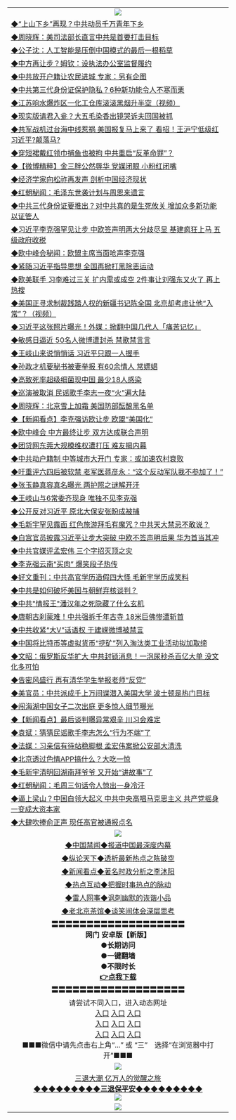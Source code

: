 <table>
  <tr>
    <td align=center><img src="https://github.com/gyhhx/image-upload/blob/master/3.jpg" /></td>
  </tr>
  <tr>
<td align=left>
<a href="https://ctbtfdoocixoa.global.ssl.fastly.net/oo.aspx?name=c1027957&key=ofejcfaxcltk&from=gy">◆“上山下乡”再现？中共动员千万青年下乡</a><br/></td>
  </tr>
  <tr>
<td align=left>
<a href="https://ctbtfdoocixoa.global.ssl.fastly.net/oo.aspx?name=c1027990&key=ofejcfaxcltk&from=gy">◆周晓辉：美司法部长直言中共是首要打击目标</a><br/></td>
 </tr>
  <tr>
<td align=left>
<a href="http://ctbtfdoocixoa.global.ssl.fastly.net/oo.aspx?name=c1027958&key=ofejcfaxcltk&from=gy">◆公子沈：人工智能是压倒中国模式的最后一根稻草</a><br/></td>
 </tr>
   <tr>
<td align=left>
<a href="http://ctbtfdoocixoa.global.ssl.fastly.net/oo.aspx?name=c1027996&key=ofejcfaxcltk&from=gy">◆中方再让步？姆钦：设执法办公室监督履约</a><br/></td>
   </tr> 
  <tr>
<td align=left>
<a href="http://ctbtfdoocixoa.global.ssl.fastly.net/oo.aspx?name=c1027981&key=ofejcfaxcltk&from=gy">◆中共放开户籍让农民进城 专家：另有企图</a><br/></td>
  </tr> 
 <tr>
<td align=left>
<a href="http://ctbtfdoocixoa.global.ssl.fastly.net/oo.aspx?name=c1028025&key=ofejcfaxcltk&from=gy">◆中共第三代身份证保护隐私？6种新功能令人不寒而栗</a><br/>
</td>
   </tr>
 <tr>
<td align=left>
<a href="http://ctbtfdoocixoa.global.ssl.fastly.net/oo.aspx?name=c1027881&key=ofejcfaxcltk&from=gy">◆江苏响水爆炸区一化工仓库滚滚黑烟升半空（视频）</a><br/>
</td>
   </tr>
 <tr>
<td align=left>
<a href="http://ctbtfdoocixoa.global.ssl.fastly.net/oo.aspx?name=c1027995&key=ofejcfaxcltk&from=gy">◆现实版请君入瓮？大五毛染香出镜哭诉夫回国被抓</a><br/></td>
  </tr>
  <tr>
<td align=left>
<a href="http://ctbtfdoocixoa.global.ssl.fastly.net/oo.aspx?name=c1027885&key=ofejcfaxcltk&from=gy">◆共军战机过台海中线惹祸 美国报复马上来了 看招！王沪宁低级红习近平?颠落马?</a><br/></td>
 </tr>
   <tr>
<td align=left>
<a href="http://ctbtfdoocixoa.global.ssl.fastly.net/oo.aspx?name=c1027854&key=ofejcfaxcltk&from=gy">◆穿短裙戴红领巾捕鱼也被拘 中共重启“反革命罪”？</a><br/>
</td>
   </tr>
 <tr>
<td align=left>
<a href="http://ctbtfdoocixoa.global.ssl.fastly.net/oo.aspx?name=c1027752&key=ofejcfaxcltk&from=gy">◆【微博精粹】金三胖公然辱华 党媒闭眼 小粉红闭嘴</a><br/></td>
  </tr>
  <tr>
<td align=left>
<a href="http://ctbtfdoocixoa.global.ssl.fastly.net/oo.aspx?name=c1027887&key=ofejcfaxcltk&from=gy">◆经济学家向松祚再发声 剖析中国经济现状</a><br/></td>
 </tr>
  <tr>
<td align=left>
<a href="http://ctbtfdoocixoa.global.ssl.fastly.net/oo.aspx?name=c1022899&key=ofejcfaxcltk&from=gy">◆红朝秘闻：毛泽东世袭计划与周恩来遗言</a><br/></td>
 </tr>
   <tr>
<td align=left>
<a href="http://ctbtfdoocixoa.global.ssl.fastly.net/oo.aspx?name=c1027886&key=ofejcfaxcltk&from=gy">◆中共三代身份证要推出？对中共真的是生死攸关 增加众多新功能 以证管人</a><br/></td>
   </tr> 
  <tr>
<td align=left>
<a href="http://ctbtfdoocixoa.global.ssl.fastly.net/oo.aspx?name=c1027888&key=ofejcfaxcltk&from=gy">◆习近平李克强罕见让步 中欧签声明两大分歧尽显 基建疯狂上马 五级政府收税</a><br/></td>
  </tr> 
 <tr>
<td align=left>
<a href="http://ctbtfdoocixoa.global.ssl.fastly.net/oo.aspx?name=c1027892&key=ofejcfaxcltk&from=gy">◆欧中峰会秘闻：欧盟主席当面呛声李克强</a><br/>
</td>
   </tr>
 <tr>
<td align=left>
<a href="http://ctbtfdoocixoa.global.ssl.fastly.net/oo.aspx?name=c1027970&key=ofejcfaxcltk&from=gy">◆紧随习近平指导思想 全国再掀打黑除恶运动</a><br/>
</td>
   </tr>
 <tr>
<td align=left>
<a href="http://ctbtfdoocixoa.global.ssl.fastly.net/oo.aspx?name=c1027883&key=ofejcfaxcltk&from=gy">◆欧美联手 习李难过三关 扩内需或成空 2件事让刘强东又火了 再上热搜</a><br/></td>
  </tr>
  <tr>
<td align=left>
<a href="http://ctbtfdoocixoa.global.ssl.fastly.net/oo.aspx?name=c1027836&key=ofejcfaxcltk&from=gy">◆美国正寻求制裁践踏人权的新疆书记陈全国 北京却考虑让他“入常”？（视频）</a><br/></td>
 </tr>
   <tr>
<td align=left>
<a href="http://ctbtfdoocixoa.global.ssl.fastly.net/oo.aspx?name=c1028029&key=ofejcfaxcltk&from=gy">◆习近平这张照片曝光！外媒：掀翻中国几代人「痛苦记忆」</a><br/>
</td>
   </tr>
 <tr>
<td align=left>
<a href="http://ctbtfdoocixoa.global.ssl.fastly.net/oo.aspx?name=c1027895&key=ofejcfaxcltk&from=gy">◆敏感日逼近 50名人微博遭封杀 禁歌禁言言</a><br/>
</td>
   </tr>
<tr>
<td align=left>
<a href="https://ctbtfdoocixoa.global.ssl.fastly.net/oo.aspx?name=c1028076&key=ofejcfaxcltk&from=gy">◆王岐山来说悄悄话 习近平只跟一人握手</a><br/>
</td>       
  <tr>
<td align=left>
<a href="https://ctbtfdoocixoa.global.ssl.fastly.net/oo.aspx?name=c1027634&key=ofejcfaxcltk&from=gy">◆孙政才机要秘书被妻举报 有60余情人 常嫖娼</a><br/></td>
  </tr>
  <tr>
<td align=left>
<a href="https://ctbtfdoocixoa.global.ssl.fastly.net/oo.aspx?name=c1027651&key=ofejcfaxcltk&from=gy">◆高致死率超级细菌现中国 最少18人感染</a><br/></td>
 </tr>
  <tr>
<td align=left>
<a href="http://ctbtfdoocixoa.global.ssl.fastly.net/oo.aspx?name=c1027682&key=ofejcfaxcltk&from=gy">◆巡演被取消 民谣歌手李志一夜“火”遍大陆</a><br/></td>
 </tr>
   <tr>
<td align=left>
<a href="http://ctbtfdoocixoa.global.ssl.fastly.net/oo.aspx?name=c1027653&key=ofejcfaxcltk&from=gy">◆周晓辉：北京雪上加霜 美国防部酝酿黑名单</a><br/></td>
   </tr> 
  <tr>
<td align=left>
<a href="http://ctbtfdoocixoa.global.ssl.fastly.net/oo.aspx?name=c1027643&key=ofejcfaxcltk&from=gy">◆【新闻看点】李克强访欧让步 欧盟“美国化”</a><br/></td>
  </tr> 
 <tr>
<td align=left>
<a href="http://ctbtfdoocixoa.global.ssl.fastly.net/oo.aspx?name=c1027599&key=ofejcfaxcltk&from=gy">◆欧中峰会 中方最终让步 双方达成联合声明</a><br/>
</td>
   </tr>
 <tr>
<td align=left>
<a href="http://ctbtfdoocixoa.global.ssl.fastly.net/oo.aspx?name=c1027568&key=ofejcfaxcltk&from=gy">◆团贷网东莞大规模维权遭打压 难友揭内幕</a><br/>
</td>
   </tr>
 <tr>
<td align=left>
<a href="http://ctbtfdoocixoa.global.ssl.fastly.net/oo.aspx?name=c1027718&key=ofejcfaxcltk&from=gy">◆中共动户籍制 中等城市大开门 专家：或加速农村衰败</a><br/></td>
  </tr>
  <tr>
<td align=left>
<a href="http://ctbtfdoocixoa.global.ssl.fastly.net/oo.aspx?name=c1027571&key=ofejcfaxcltk&from=gy">◆吁重评六四后被软禁 老军医蒋彦永：“这个反动军队我不参加了！”</a><br/></td>
 </tr>
   <tr>
<td align=left>
<a href="http://ctbtfdoocixoa.global.ssl.fastly.net/oo.aspx?name=c1027700&key=ofejcfaxcltk&from=gy">◆张玉静真容真名曝光 两护照之谜解开汗</a><br/>
</td>
   </tr>
 <tr>
<td align=left>
<a href="http://ctbtfdoocixoa.global.ssl.fastly.net/oo.aspx?name=c1027628&key=ofejcfaxcltk&from=gy">◆王岐山与6常委齐现身 唯独不见李克强</a><br/></td>
  </tr>
  <tr>
<td align=left>
<a href="http://ctbtfdoocixoa.global.ssl.fastly.net/oo.aspx?name=c1027420&key=ofejcfaxcltk&from=gy">◆公开反对习近平 原北大保安张盼成被捕</a><br/></td>
 </tr>
  <tr>
<td align=left>
<a href="http://ctbtfdoocixoa.global.ssl.fastly.net/oo.aspx?name=c1027575&key=ofejcfaxcltk&from=gy">◆毛新宇罕见露面 红色旅游拜毛有魔咒？中共天大禁忌不敢说？</a><br/></td>
 </tr>
   <tr>
<td align=left>
<a href="http://ctbtfdoocixoa.global.ssl.fastly.net/oo.aspx?name=c1027564&key=ofejcfaxcltk&from=gy">◆白宫官员披露习近平让步大突破 中欧不签声明后果 华为首当其冲</a><br/></td>
   </tr> 
  <tr>
<td align=left>
<a href="http://ctbtfdoocixoa.global.ssl.fastly.net/oo.aspx?name=c1027499&key=ofejcfaxcltk&from=gy">◆中共官媒评孟宏伟 三个字招灭顶之灾</a><br/></td>
  </tr> 
 <tr>
<td align=left>
<a href="http://ctbtfdoocixoa.global.ssl.fastly.net/oo.aspx?name=c1027377&key=ofejcfaxcltk&from=gy">◆李克强云南“买肉” 爆笑段子热传</a><br/>
</td>
   </tr>
 <tr>
<td align=left>
<a href="http://ctbtfdoocixoa.global.ssl.fastly.net/oo.aspx?name=c1027693&key=ofejcfaxcltk&from=gy">◆好文重刊：中共高官学历造假四大怪 毛新宇学历成笑料</a><br/>
</td>
   </tr>
 <tr>
<td align=left>
<a href="http://ctbtfdoocixoa.global.ssl.fastly.net/oo.aspx?name=c1027685&key=ofejcfaxcltk&from=gy">◆中共是如何破坏美国与朝鲜弃核谈判？</a><br/></td>
  </tr>
  <tr>
<td align=left>
<a href="http://ctbtfdoocixoa.global.ssl.fastly.net/oo.aspx?name=c1027546&key=ofejcfaxcltk&from=gy">◆中共"情报王"潘汉年之死隐藏了什么玄机</a><br/></td>
 </tr>
   <tr>
<td align=left>
<a href="http://ctbtfdoocixoa.global.ssl.fastly.net/oo.aspx?name=c1027590&key=ofejcfaxcltk&from=gy">◆唐朝古刹蒙难！中共强拆千年古寺 18米巨佛惨遭斩首</a><br/>
</td>
   </tr>
 <tr>
<td align=left>
<a href="http://ctbtfdoocixoa.global.ssl.fastly.net/oo.aspx?name=c1027681&key=ofejcfaxcltk&from=gy">◆中共收紧“大V”话语权 于建嵘微博被禁言</a><br/>
</td>
   </tr>
<tr>
<td align=left>
<a href="https://ctbtfdoocixoa.global.ssl.fastly.net/oo.aspx?name=c1027597&key=ofejcfaxcltk&from=gy">◆中国将比特币等虚拟货币“挖矿”列入淘汰类工业活动拟加取缔</a><br/>
</td>       
  <tr>
<td align=left>
<a href="https://ctbtfdoocixoa.global.ssl.fastly.net/oo.aspx?name=c1027409&key=ofejcfaxcltk&from=gy">◆文昭：俄罗斯反华扩大 中共封锁消息！一泡尿秒杀百亿大单 没文化多可怕</a><br/></td>
  </tr>
  <tr>
<td align=left>
<a href="https://ctbtfdoocixoa.global.ssl.fastly.net/oo.aspx?name=c1027193&key=ofejcfaxcltk&from=gy">◆告密风盛行 再有清华学生举报老师“反党”</a><br/></td>
 </tr>
  <tr>
<td align=left>
<a href="http://ctbtfdoocixoa.global.ssl.fastly.net/oo.aspx?name=c1027364&key=ofejcfaxcltk&from=gy">◆美官员：中共派成千上万间谍潜入美国大学 波士顿是热门目标</a><br/></td>
 </tr>
   <tr>
<td align=left>
<a href="http://ctbtfdoocixoa.global.ssl.fastly.net/oo.aspx?name=c1027356&key=ofejcfaxcltk&from=gy">◆闯海湖中国女子二次出庭 更多惊人细节曝光</a><br/></td>
   </tr> 
  <tr>
<td align=left>
<a href="http://ctbtfdoocixoa.global.ssl.fastly.net/oo.aspx?name=c1027284&key=ofejcfaxcltk&from=gy">◆【新闻看点】最后谈判曝异常艰辛 川习会难定</a><br/></td>
  </tr> 
 <tr>
<td align=left>
<a href="http://ctbtfdoocixoa.global.ssl.fastly.net/oo.aspx?name=c1027203&key=ofejcfaxcltk&from=gy">◆袁斌：猜猜民谣歌手李志怎么“行为不端”了</a><br/>
</td>
   </tr>
 <tr>
<td align=left>
<a href="http://ctbtfdoocixoa.global.ssl.fastly.net/oo.aspx?name=c1027145&key=ofejcfaxcltk&from=gy">◆法媒：习亲信有待站稳脚根 孟宏伟案掀公安部大清洗</a><br/>
</td>
   </tr>
 <tr>
<td align=left>
<a href="http://ctbtfdoocixoa.global.ssl.fastly.net/oo.aspx?name=c1027251&key=ofejcfaxcltk&from=gy">◆北京透过色情APP搞什么？大吃一惊</a><br/></td>
  </tr>
  <tr>
<td align=left>
<a href="http://ctbtfdoocixoa.global.ssl.fastly.net/oo.aspx?name=c1027245&key=ofejcfaxcltk&from=gy">◆毛新宇清明回湖南拜爷爷 又开始“讲故事”了</a><br/></td>
 </tr>
   <tr>
<td align=left>
<a href="http://ctbtfdoocixoa.global.ssl.fastly.net/oo.aspx?name=c1027151&key=ofejcfaxcltk&from=gy">◆红朝秘闻：毛周三句话令人惊出一身冷汗</a><br/>
</td>
   </tr>
 <tr>
<td align=left>
<a href="http://ctbtfdoocixoa.global.ssl.fastly.net/oo.aspx?name=c1027250&key=ofejcfaxcltk&from=gy">◆逼上梁山？中国白领大起义 中共中央高唱马克思主义 共产党摇身一变成大资本家</a><br/></td>
  </tr>
  <tr>
<td align=left>
<a href="http://ctbtfdoocixoa.global.ssl.fastly.net/oo.aspx?name=c1027384&key=ofejcfaxcltk&from=gy">◆大肆吹捧俞正声 现任高官被通报点名</a><br/></td>
 </tr>
  <tr>
    <td align=center><img src="https://github.com/gyhhx/image-upload/blob/master/2.jpg" /></td>
  </tr>
  <tr>
  <td align=center>
<a href="http://ctbtfdoocixoa.global.ssl.fastly.net/oo.aspx?name=c816860&key=ofejcfaxcltk&from=gy&tag=99733110">◆中国禁闻◆报道中国最深度内幕</a><br/>
   </tr>
  <tr>
     <td align=center>
<a href="http://ctbtfdoocixoa.global.ssl.fastly.net/oo.aspx?name=c816855&key=ofejcfaxcltk&from=gy&tag=997110">◆纵论天下◆透析最新热点之陈破空</a><br/>
   </tr>
   <tr>
      <td align=center>
<a href="http://ctbtfdoocixoa.global.ssl.fastly.net/oo.aspx?name=c838308&key=ofejcfaxcltk&from=gy&tag=9973110">◆新闻看点◆著名时政分析之李沐阳</a><br/>
   </tr>
   <tr>
     <td align=center>
<a href="http://ctbtfdoocixoa.global.ssl.fastly.net/oo.aspx?name=c816852&key=ofejcfaxcltk&from=gy&tag=9733110">◆热点互动◆把握时事热点的脉动</a><br/>
   </tr>
   <tr>
      <td align=center>
<a href="http://ctbtfdoocixoa.global.ssl.fastly.net/oo.aspx?name=c816694&key=ofejcfaxcltk&from=gy&tag=93310">◆雷人网事◆讽刺幽默的诙谐小品</a><br/>
   </tr>
   <tr>
    <td align=center>
<a href="http://ctbtfdoocixoa.global.ssl.fastly.net/oo.aspx?name=c816650&key=ofejcfaxcltk&from=gy&tag=9973110">◆老北京茶馆◆谈笑间体会深层思考</a><br/>
   </tr>
   <tr>
    <td align=center>
 <b>〓〓〓〓〓〓〓〓〓〓〓〓〓〓〓〓〓〓〓<br/>网门 安卓版【新版】<br/> ●长期访问<br/> ●一键翻墙<br/>  ●不限时长<br/> 
 <a href="https://share.weiyun.com/5K7U2P5">👉<b>点我下载</a><br/>〓〓〓〓〓〓〓〓〓〓〓〓〓〓〓〓〓〓〓<br/>
    </td>
    </tr>
   <tr>
    <td align=center>请尝试不同入口，进入动态网址<br/>
      <a href="https://s3.us-east-2.amazonaws.com/ogateo/show.htm">入口</a>
      <a href="https://s3.ca-central-1.amazonaws.com/ogatec/show.htm">入口</a>
      <a href="https://s3.ap-southeast-2.amazonaws.com/ogatey/show.htm">入口</a><br/>
      <a href="https://s3.ap-northeast-2.amazonaws.com/ogates/show.htm">入口</a>
      <a href="https://s3.eu-central-1.amazonaws.com/ogatef/show.htm">入口</a>
      <a href="https://s3.ap-south-1.amazonaws.com/ogatem/show.htm">入口</a><br/>
      <a href="https://s3-us-west-1.amazonaws.com/ogaten/show.htm">入口</a>
      <a href="https://s3.eu-west-2.amazonaws.com/ogatel/show.htm">入口</a>
      <a href="https://s3.ap-northeast-1.amazonaws.com/ogatet/show.htm">入口</a><br/>
      ■■■微信中请先点击右上角“...” 或 “三”　选择“在浏览器中打开”■■■<b><br/>
    </td>
  </tr>
  <tr>
    <td align=center><img src="https://github.com/gyhhx/image-upload/blob/master/3.jpg" /> </td>
</tr>
  <tr>  
  <td align=center>
  <a href="http://ctbtfdoocixoa.global.ssl.fastly.net/oo.aspx?name=c894205&key=ofejcfaxcltk&from=gy&tag=9973110">三退大潮 亿万人的觉醒之旅</a><br/>
      <a href="http://ctbtfdoocixoa.global.ssl.fastly.net/oo.aspx?name=ogQuit.aspx&key=ofejcfaxcltk&from=gy"><b>◆◆◆◆◆◆◆◆◆三退保平安◆◆◆◆◆◆◆◆◆<br/></a>
      <img src="https://github.com/gyhhx/image-upload/blob/master/3t.jpg" /><br/>
      </td>
  </tr>
   <tr>
    <td align=center><img src="https://raw.githubusercontent.com/oGate2/Up/master/oGate_640.jpg"/></td>
  </tr>
</table>


